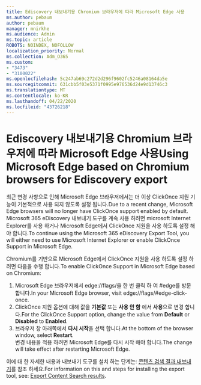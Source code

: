 ```yaml
---
title: Ediscovery 내보내기용 Chromium 브라우저에 따라 Microsoft Edge 사용
ms.author: pebaum
author: pebaum
manager: mnirkhe
ms.audience: Admin
ms.topic: article
ROBOTS: NOINDEX, NOFOLLOW
localization_priority: Normal
ms.collection: Adm_O365
ms.custom:
- "3473"
- "3100022"
ms.openlocfilehash: 5c247ab69c272d2d296f9602fc5246a08164da5e
ms.sourcegitcommit: 631cbb5f03e5371f0995e976536d24e9d13746c3
ms.translationtype: MT
ms.contentlocale: ko-KR
ms.lasthandoff: 04/22/2020
ms.locfileid: "43726218"
---
```

# <a name="using-microsoft-edge-based-on-chromium-browsers-for-ediscovery-export"></a><span data-ttu-id="f88dc-102">Ediscovery 내보내기용 Chromium 브라우저에 따라 Microsoft Edge 사용</span><span class="sxs-lookup"><span data-stu-id="f88dc-102">Using Microsoft Edge based on Chromium browsers for Ediscovery export</span></span>

<span data-ttu-id="f88dc-103">최근 변경 사항으로 인해 Microsoft Edge 브라우저에서는 더 이상 ClickOnce 지원 기능이 기본적으로 사용 되지 않도록 설정 됩니다.</span><span class="sxs-lookup"><span data-stu-id="f88dc-103">Due to a recent change, Microsoft Edge browsers will no longer have ClickOnce support enabled by default.</span></span> <span data-ttu-id="f88dc-104">Microsoft 365 eDiscovery 내보내기 도구를 계속 사용 하려면 microsoft Internet Explorer를 사용 하거나 Microsoft Edge에서 ClickOnce 지원을 사용 하도록 설정 해야 합니다.</span><span class="sxs-lookup"><span data-stu-id="f88dc-104">To continue using the Microsoft 365 eDiscovery Export Tool, you will either need to use Microsoft Internet Explorer or enable ClickOnce Support in Microsoft Edge.</span></span> 

<span data-ttu-id="f88dc-105">Chromium를 기반으로 Microsoft Edge에서 ClickOnce 지원을 사용 하도록 설정 하려면 다음을 수행 합니다.</span><span class="sxs-lookup"><span data-stu-id="f88dc-105">To enable ClickOnce Support in Microsoft Edge based on Chromium:</span></span> 
1. <span data-ttu-id="f88dc-106">Microsoft Edge 브라우저에서 edge://flags/을 한 번 클릭 하 여 #edge를 방문 합니다.</span><span class="sxs-lookup"><span data-stu-id="f88dc-106">In your Microsoft Edge browser, visit edge://flags/#edge-click-once.</span></span>
2. <span data-ttu-id="f88dc-107">ClickOnce 지원 옵션에 대해 값을 **기본값** 또는 **사용 안 함** 에서 **사용**으로 변경 합니다.</span><span class="sxs-lookup"><span data-stu-id="f88dc-107">For the ClickOnce Support option, change the value from **Default** or **Disabled** to **Enabled**.</span></span> 
3. <span data-ttu-id="f88dc-108">브라우저 창 아래쪽에서 **다시 시작**을 선택 합니다.</span><span class="sxs-lookup"><span data-stu-id="f88dc-108">At the bottom of the browser window, select **Restart**.</span></span> <br>
 <span data-ttu-id="f88dc-109">변경 내용을 적용 하려면 Microsoft Edge를 다시 시작 해야 합니다.</span><span class="sxs-lookup"><span data-stu-id="f88dc-109">The change will take effect after restarting Microsoft Edge.</span></span> 

<span data-ttu-id="f88dc-110">이에 대 한 자세한 내용과 내보내기 도구를 설치 하는 단계는: [콘텐츠 검색 결과 내보내기](https://docs.microsoft.com/microsoft-365/compliance/export-search-results)를 참조 하세요.</span><span class="sxs-lookup"><span data-stu-id="f88dc-110">For information on this and steps for installing the  export tool, see: [ Export Content Search results](https://docs.microsoft.com/microsoft-365/compliance/export-search-results).</span></span>